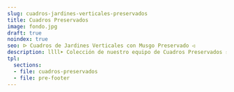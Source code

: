 ```yaml
---
slug: cuadros-jardines-verticales-preservados
title: Cuadros Preservados
image: fondo.jpg
draft: true
noindex: true
seo: ᐅ Cuadros de Jardines Verticales con Musgo Preservado ◁
description: llll➤ Colección de nuestro equipo de Cuadros Preservados ☝ Tienda Especializada en Diseño de Interiores, Jardines Verticales y Paisajismo.
tpl:
  sections:
  - file: cuadros-preservados
  - file: pre-footer
---
```

